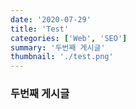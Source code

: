 ```yaml
---
date: '2020-07-29'
title: 'Test'
categories: ['Web', 'SEO']
summary: '두번째 게시글'
thumbnail: './test.png'
---
```


### 두번째 게시글
